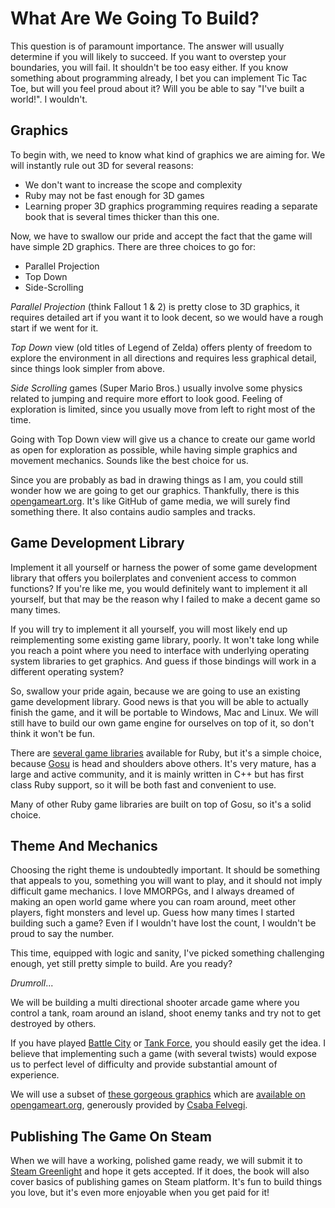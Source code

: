 # What Are We Going To Build?

This question is of paramount importance. The answer will usually determine if you will likely to
succeed. If you want to overstep your boundaries, you will fail. It shouldn't be too easy either.
If you know something about programming already, I bet you can implement Tic Tac Toe, but will you
feel proud about it? Will you be able to say "I've built a world!". I wouldn't.

## Graphics

To begin with, we need to know what kind of graphics we are aiming for. We will instantly rule out
3D for several reasons:

- We don't want to increase the scope and complexity
- Ruby may not be fast enough for 3D games
- Learning proper 3D graphics programming requires reading a separate book that is several times
  thicker than this one.

Now, we have to swallow our pride and accept the fact that the game will have simple 2D graphics.
There are three choices to go for:

- Parallel Projection
- Top Down
- Side-Scrolling

*Parallel Projection* (think Fallout 1 & 2) is pretty close to 3D graphics, it requires detailed art
if you want it to look decent, so we would have a rough start if we went for it.

*Top Down* view (old titles of Legend of Zelda) offers plenty of freedom to explore the environment
in all directions and requires less graphical detail, since things look simpler from above.

*Side Scrolling* games (Super Mario Bros.) usually involve some physics related to jumping and
require more effort to look good. Feeling of exploration is limited, since you usually move from
left to right most of the time.

Going with Top Down view will give us a chance to create our game world as open for exploration as
possible, while having simple graphics and movement mechanics. Sounds like the best choice for us.

Since you are probably as bad in drawing things as I am, you could still wonder how we are going
to get our graphics. Thankfully, there is this [opengameart.org](http://opengameart.org). It's like
GitHub of game media, we will surely find something there. It also contains audio samples and
tracks.

## Game Development Library

Implement it all yourself or harness the power of some game development library that offers you
boilerplates and convenient access to common functions? If you're like me, you would definitely
want to implement it all yourself, but that may be the reason why I failed to make a decent game so
many times.

If you will try to implement it all yourself, you will most likely end up reimplementing some
existing game library, poorly. It won't take long while you reach a point where you need to
interface with underlying operating system libraries to get graphics. And guess if those bindings
will work in a different operating system?

So, swallow your pride again, because we are going to use an existing game development library.
Good news is that you will be able to actually finish the game, and it will be portable to Windows,
Mac and Linux. We will still have to build our own game engine for ourselves on top of it, so don't
think it won't be fun.

There are [several game libraries](https://www.ruby-toolbox.com/categories/game_libraries)
available for Ruby, but it's a simple choice, because [Gosu](http://www.libgosu.org/) is head and
shoulders above others. It's very mature, has a large and active community, and it is mainly
written in C++ but has first class Ruby support, so it will be both fast and convenient to use.

Many of other Ruby game libraries are built on top of Gosu, so it's a solid choice.

## Theme And Mechanics

Choosing the right theme is undoubtedly important. It should be something that appeals to you,
something you will want to play, and it should not imply difficult game mechanics. I love MMORPGs,
and I always dreamed of making an open world game where you can roam around, meet other players,
fight monsters and level up. Guess how many times I started building such a game? Even if I
wouldn't have lost the count, I wouldn't be proud to say the number.

This time, equipped with logic and sanity, I've picked something challenging enough, yet still
pretty simple to build. Are you ready?

*Drumroll*...

We will be building a multi directional shooter arcade game where you control a tank, roam around
an island, shoot enemy tanks and try not to get destroyed by others.

If you have played [Battle City](http://en.wikipedia.org/wiki/Battle_City_(video_game)) or
[Tank Force](http://en.wikipedia.org/wiki/Tank_Force), you should easily get the idea. I believe
that implementing such a game (with several twists) would expose us to perfect level of difficulty
and provide substantial amount of experience.

We will use a subset of [these gorgeous graphics](http://www.praire-chicken.com/chabull/tr.html)
which are [available on opengameart.org](http://opengameart.org/users/chabull), generously provided
by [Csaba Felvegi](https://www.google.com/search?q=Csaba+Felvegi).

## Publishing The Game On Steam

When we will have a working, polished game ready, we will submit it to
[Steam Greenlight](http://steamcommunity.com/greenlight) and hope it gets accepted. If it does,
the book will also cover basics of publishing games on Steam platform. It's fun to build things you
love, but it's even more enjoyable when you get paid for it!
